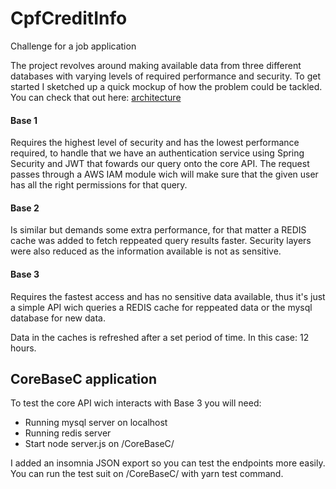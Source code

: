 # CpfCreditInfo
Challenge for a job application

The project revolves around making available data from three different databases with varying levels of required performance and security.
To get started I sketched up a quick mockup of how the problem could be tackled. You can check that out here: [architecture](https://i.imgur.com/FdADIhj.png)

#### **Base 1**
Requires the highest level of security and has the lowest performance required, to handle that we have an authentication service using Spring Security and JWT that fowards our query onto the core API. The request passes through a AWS IAM module wich will make sure that the given user has all the right permissions for that query.

#### **Base 2**
Is similar but demands some extra performance, for that matter a REDIS cache was added to fetch reppeated query results faster. Security layers were also reduced as the information available is not as sensitive.

#### **Base 3**
Requires the fastest access and has no sensitive data available, thus it's just a simple API wich queries a REDIS cache for reppeated data or the mysql database for new data.

Data in the caches is refreshed after a set period of time. In this case: 12 hours.

## CoreBaseC application
To test the core API wich interacts with Base 3 you will need:
* Running mysql server  on localhost
* Running redis server
* Start node server.js on /CoreBaseC/

I added an insomnia JSON export so you can test the endpoints more easily.
You can run the test suit on /CoreBaseC/ with yarn test command.

